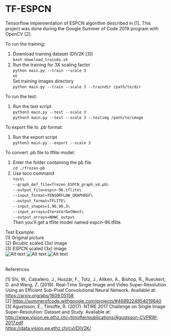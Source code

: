 # TF-ESPCN

Tensorflow implementation of ESPCN algorithm described in [1].
This project was done during the Google Summer of Code 2019 program with OpenCV [2].

To run the training:
1. Download training dataset (DIV2K [3])\
`bash download_trainds.sh`
2. Run the training for 3X scaling factor\
`python main.py --train --scale 3` \
or\
Set training images directory\
`python main.py --train --scale 3 --traindir /path/to/dir`

To run the test:
1. Run the test script\
`python3 main.py --test --scale 3`\
`python3 main.py --test --scale 3 --testimg /path/to/image`

To export file to .pb format:
1. Run the export script\
`python3 main.py --export --scale 3`

To convert .pb file to tflite model:
1. Enter the folder containing the pb file\
`cd ./frozen-pb`
2. Use toco command\
`toco\`\
`--graph_def_file=frozen_ESPCN_graph_x4.pb\`\
`--output_file=espcn-96.tflite\`\
`--input_format=TENSORFLOW_GRAPHDEF\`\
`--output_format=TFLITE\`\
`--input_shapes=1,96,96,3\`\
`--input_arrays=IteratorGetNext\`\
`--output_arrays=NHWC_output`\
Then you'll get a tflite model named espcn-96.tflite.

Test Example:\
(1) Original picture\
(2) Bicubic scaled (3x) image\
(3) ESPCN scaled (3x) image\
![Alt text](Test/t2.png?raw=true "Original picture")
![Alt text](Out/t2_bicubic_3x.png?raw=true "Bicubic picture")
![Alt text](Out/t2_ESPCN_3x.png?raw=true "ESPCN picture")

\
References

[1] Shi, W., Caballero, J., Huszár, F., Totz, J., Aitken, A., Bishop, R., Rueckert, D. and Wang, Z. 
(2019). Real-Time Single Image and Video Super-Resolution Using an Efficient Sub-Pixel Convolutional
 Neural Network. Available at: https://arxiv.org/abs/1609.05158 \
[2] https://summerofcode.withgoogle.com/projects/#4689224954019840 \
[3] Agustsson, E., Timofte, R. (2017). NTIRE 2017 Challenge on Single Image Super-Resolution: Dataset and Study.
Available at: http://www.vision.ee.ethz.ch/~timofter/publications/Agustsson-CVPRW-2017.pdf \
https://data.vision.ee.ethz.ch/cvl/DIV2K/
